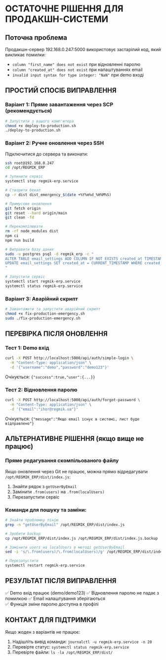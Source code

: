 # ОСТАТОЧНЕ РІШЕННЯ ДЛЯ ПРОДАКШН-СИСТЕМИ

## Поточна проблема
Продакшн-сервер 192.168.0.247:5000 використовує застарілий код, який викликає помилки:
- `column "first_name" does not exist` при відновленні паролю
- `column "created_at" does not exist` при налаштуваннях email
- `invalid input syntax for type integer: "NaN"` при demo вході

## ПРОСТИЙ СПОСІБ ВИПРАВЛЕННЯ

### Варіант 1: Пряме завантаження через SCP (рекомендується)
```bash
# Запустити з вашого комп'ютера
chmod +x deploy-to-production.sh
./deploy-to-production.sh
```

### Варіант 2: Ручне оновлення через SSH
Підключитися до сервера та виконати:

```bash
ssh root@192.168.0.247
cd /opt/REGMIK_ERP

# Зупинити сервіс
systemctl stop regmik-erp.service

# Створити бекап
cp -r dist dist_emergency_$(date +%Y%m%d_%H%M%S)

# Примусове оновлення
git fetch origin
git reset --hard origin/main
git clean -fd

# Перекомпілювати
rm -rf node_modules dist
npm ci
npm run build

# Виправити базу даних
sudo -u postgres psql -d regmik_erp -c "
ALTER TABLE email_settings ADD COLUMN IF NOT EXISTS created_at TIMESTAMP DEFAULT CURRENT_TIMESTAMP;
UPDATE email_settings SET created_at = CURRENT_TIMESTAMP WHERE created_at IS NULL;
"

# Запустити сервіс
systemctl start regmik-erp.service
systemctl status regmik-erp.service
```

### Варіант 3: Аварійний скрипт
```bash
# Завантажити та запустити аварійний скрипт
chmod +x fix-production-emergency.sh
sudo ./fix-production-emergency.sh
```

## ПЕРЕВІРКА ПІСЛЯ ОНОВЛЕННЯ

### Тест 1: Demo вхід
```bash
curl -X POST http://localhost:5000/api/auth/simple-login \
  -H "Content-Type: application/json" \
  -d '{"username":"demo","password":"demo123"}'
```
Очікується: `{"success":true,"user":{...}}`

### Тест 2: Відновлення паролю
```bash
curl -X POST http://localhost:5000/api/auth/forgot-password \
  -H "Content-Type: application/json" \
  -d '{"email":"ihor@regmik.ua"}'
```
Очікується: `{"message":"Якщо email існує в системі, лист буде відправлено"}`

## АЛЬТЕРНАТИВНЕ РІШЕННЯ (якщо вище не працює)

### Пряме редагування скомпільованого файлу
Якщо оновлення через Git не працює, можна прямо відредагувати `/opt/REGMIK_ERP/dist/index.js`:

1. Знайти рядок з `getUserByEmail`
2. Замінити `.from(users)` на `.from(localUsers)`
3. Перезапустити сервіс

### Команди для пошуку та заміни:
```bash
# Знайти проблемну лінію
grep -n "getUserByEmail" /opt/REGMIK_ERP/dist/index.js

# Зробити backup
cp /opt/REGMIK_ERP/dist/index.js /opt/REGMIK_ERP/dist/index.js.backup

# Замінити users на localUsers в методі getUserByEmail
sed -i 's/\.from(users)/\.from(localUsers)/g' /opt/REGMIK_ERP/dist/index.js

# Перезапустити
systemctl restart regmik-erp.service
```

## РЕЗУЛЬТАТ ПІСЛЯ ВИПРАВЛЕННЯ

✅ Demo вхід працює (demo/demo123)
✅ Відновлення паролю не падає з помилкою
✅ Email налаштування зберігаються  
✅ Функція зміни паролю доступна в профілі

## КОНТАКТ ДЛЯ ПІДТРИМКИ

Якщо жоден з варіантів не працює:
1. Надішліть вивід команди: `journalctl -u regmik-erp.service -n 20`
2. Перевірте статус: `systemctl status regmik-erp.service`
3. Перевірте файли: `ls -la /opt/REGMIK_ERP/dist/`